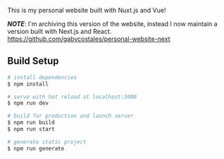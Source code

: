 This is my personal website built with Nuxt.js and Vue!

**_NOTE_**: I'm archiving this version of the website, instead I now maintain a version built with Next.js and React. 
https://github.com/gabycostales/personal-website-next

## Build Setup

```bash
# install dependencies
$ npm install

# serve with hot reload at localhost:3000
$ npm run dev

# build for production and launch server
$ npm run build
$ npm run start

# generate static project
$ npm run generate
```
